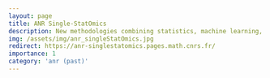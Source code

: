 ```yaml
---
layout: page
title: ANR Single-StatOmics
description: New methodologies combining statistics, machine learning, optimal transport and systems biology to investigate cell identity and the dynamics of cell differentiation, by integrating single cell expression and epigenomic data  (2019-2023)
img: /assets/img/anr_singleStatOmics.jpg
redirect: https://anr-singlestatomics.pages.math.cnrs.fr/
importance: 1
category: 'anr (past)'
---
```

